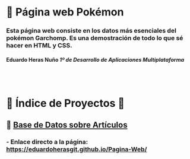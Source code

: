 # 📁 **Página web Pokémon**

### Esta página web consiste en los datos más esenciales del pokémon Garchomp. Es una demostración de todo lo que sé hacer en HTML y CSS.

#### Eduardo Heras Nuño *1º de Desarrollo de Aplicaciones Multiplataforma*

<br>
<br>

# 📖 Índice de Proyectos 📖
## 🔗 [Base de Datos sobre Artículos](https://github.com/EduardoHerasGit/proyectos-personales/tree/main/Java/Base%20de%20Datos%20sobre%20Art%C3%ADculos)
### - Enlace directo a la página: https://eduardoherasgit.github.io/Pagina-Web/
